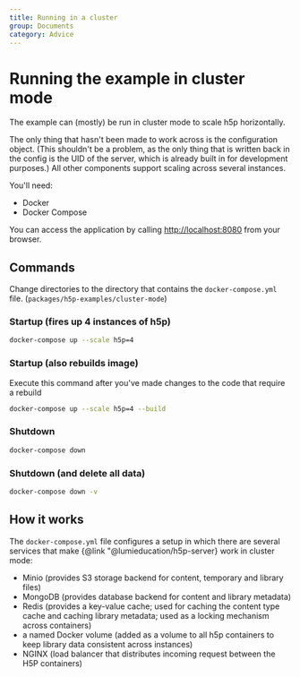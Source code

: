 ```yaml
---
title: Running in a cluster
group: Documents
category: Advice
---
```


# Running the example in cluster mode

The example can (mostly) be run in cluster mode to scale h5p horizontally.

The only thing that hasn't been made to work across is the configuration object.
(This shouldn't be a problem, as the only thing that is written back in the
config is the UID of the server, which is already built in for development
purposes.) All other components support scaling across several instances.

You'll need:

- Docker
- Docker Compose

You can access the application by calling
[http://localhost:8080](http://localhost:8080) from your browser.

## Commands

Change directories to the directory that contains the `docker-compose.yml` file.
(`packages/h5p-examples/cluster-mode`)

### Startup (fires up 4 instances of h5p)

```bash
docker-compose up --scale h5p=4
```

### Startup (also rebuilds image)

Execute this command after you've made changes to the code that require a
rebuild

```bash
docker-compose up --scale h5p=4 --build
```

### Shutdown

```bash
docker-compose down
```

### Shutdown (and delete all data)

```bash
docker-compose down -v
```

## How it works

The `docker-compose.yml` file configures a setup in which there are several
services that make {@link "@lumieducation/h5p-server} work in cluster mode:

- Minio (provides S3 storage backend for content, temporary and library files)
- MongoDB (provides database backend for content and library metadata)
- Redis (provides a key-value cache; used for caching the content type cache and
  caching library metadata; used as a locking mechanism across containers)
- a named Docker volume (added as a volume to all h5p containers to keep library
  data consistent across instances)
- NGINX (load balancer that distributes incoming request between the H5P
  containers)
